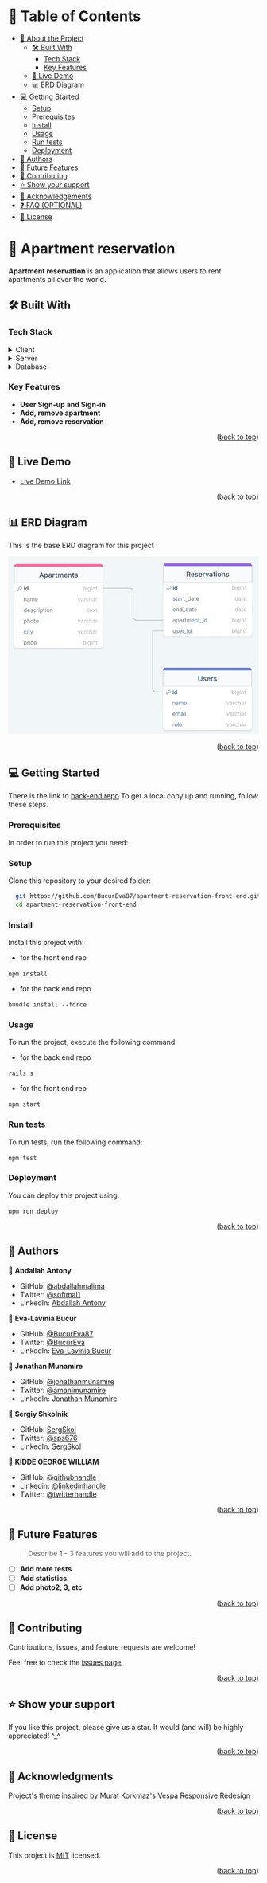 # 📗 Table of Contents

- [📖 About the Project](#about-project)
  - [🛠 Built With](#built-with)
    - [Tech Stack](#tech-stack)
    - [Key Features](#key-features)
  - [🚀 Live Demo](#live-demo)
  - [📊 ERD Diagram](#erd-diagram)
- [💻 Getting Started](#getting-started)
  - [Setup](#setup)
  - [Prerequisites](#prerequisites)
  - [Install](#install)
  - [Usage](#usage)
  - [Run tests](#run-tests)
  - [Deployment](#deployment)
- [👥 Authors](#authors)
- [🔭 Future Features](#future-features)
- [🤝 Contributing](#contributing)
- [⭐️ Show your support](#support)
- [🙏 Acknowledgements](#acknowledgements)
- [❓ FAQ (OPTIONAL)](#faq)
- [📝 License](#license)

# 📖 Apartment reservation <a name="about-project"></a>

**Apartment reservation** is an application that allows users to rent apartments all over the world.

## 🛠 Built With <a name="built-with"></a>

### Tech Stack <a name="tech-stack"></a>

<details>
  <summary>Client</summary>
  <ul>
    <li><a href="https://react.dev/">React</a></li>
  </ul>
</details>

<details>
  <summary>Server</summary>
  <ul>
    <li><a href="https://rubyonrails.org/">Ruby on Rails</a></li>
  </ul>
</details>

<details>
<summary>Database</summary>
  <ul>
    <li><a href="https://www.postgresql.org/">PostgreSQL</a></li>
  </ul>
</details>

### Key Features <a name="key-features"></a>

- **User Sign-up and Sign-in**
- **Add, remove apartment**
- **Add, remove reservation**

<p align="right">(<a href="#readme-top">back to top</a>)</p>

## 🚀 Live Demo <a name="live-demo"></a>

- [Live Demo Link](https://google.com)

<p align="right">(<a href="#readme-top">back to top</a>)</p>

## 📊 ERD Diagram <a name="erd-diagram"></a>

This is the base ERD diagram for this project

<img src="erd-diagram.png" alt="ERD diagram" />

<p align="right">(<a href="#readme-top">back to top</a>)</p>

## 💻 Getting Started <a name="getting-started"></a>

There is the link to [back-end repo](https://github.com/BucurEva87/apartment-reservation-back-end)
To get a local copy up and running, follow these steps.

### Prerequisites

In order to run this project you need:

<!--
Example command:

```sh
 gem install rails
```
 -->

### Setup

Clone this repository to your desired folder:

```sh
  git https://github.com/BucurEva87/apartment-reservation-front-end.git
  cd apartment-reservation-front-end
```

### Install

Install this project with:

- for the front end rep

`npm install`

- for the back end repo

`bundle install --force`

### Usage

To run the project, execute the following command:

- for the back end repo

`rails s`

- for the front end rep

`npm start`

### Run tests

To run tests, run the following command:

`npm test `

### Deployment

You can deploy this project using:

`npm run deploy`

<p align="right">(<a href="#readme-top">back to top</a>)</p>

## 👥 Authors <a name="authors"></a>

👤 **Abdallah Antony**

- GitHub: [@abdallahmalima](https://github.com/abdallahmalima)
- Twitter: [@softmal1](https://twitter.com/Softmal1)
- LinkedIn: [Abdallah Antony](https://www.linkedin.com/in/abdallah-malima-antony/)

👤 **Eva-Lavinia Bucur**

- GitHub: [@BucurEva87](https://github.com/BucurEva87)
- Twitter: [@BucurEva](https://twitter.com/BucurEva)
- LinkedIn: [Eva-Lavinia Bucur](https://www.linkedin.com/in/eva-lavinia-bucur)

👤 **Jonathan Munamire**

- GitHub: [@jonathanmunamire](https://github.com/jonathanmunamire)
- Twitter: [@amanimunamire](https://twitter.com/amanimunamire)
- LinkedIn: [Jonathan Munamire](https://www.linkedin.com/in/jonathanmunamire/)

👤 **Sergiy Shkolnik**

- GitHub: [SergSkol](https://github.com/SergSkol)
- Twitter: [@sps676](https://twitter.com/sps676)
- LinkedIn: [SergSkol](https://www.linkedin.com/in/sergskol/)

👤 **KIDDE GEORGE WILLIAM**

- GitHub: [@githubhandle](https://github.com/kidde60)
- Linkedin: [@linkedinhandle](https://www.linkedin.com/in/george-william-kidde/)
- Twitter: [@twitterhandle](https://twitter.com/KGWilliam60)

<p align="right">(<a href="#readme-top">back to top</a>)</p>

## 🔭 Future Features <a name="future-features"></a>

> Describe 1 - 3 features you will add to the project.

- [ ] **Add more tests**
- [ ] **Add statistics**
- [ ] **Add photo2, 3, etc**

<p align="right">(<a href="#readme-top">back to top</a>)</p>

## 🤝 Contributing <a name="contributing"></a>

Contributions, issues, and feature requests are welcome!

Feel free to check the [issues page](../../issues/).

<p align="right">(<a href="#readme-top">back to top</a>)</p>

## ⭐️ Show your support <a name="support"></a>

If you like this project, please give us a star. It would (and will) be highly appreciated! ^\_^

<p align="right">(<a href="#readme-top">back to top</a>)</p>

## 🙏 Acknowledgments <a name="acknowledgements"></a>

Project's theme inspired by [Murat Korkmaz](https://www.behance.net/muratk)'s [Vespa Responsive Redesign](https://www.behance.net/gallery/26425031/Vespa-Responsive-Redesign)

<p align="right">(<a href="#readme-top">back to top</a>)</p>

## 📝 License <a name="license"></a>

This project is [MIT](./LICENSE) licensed.

<p align="right">(<a href="#readme-top">back to top</a>)</p>
